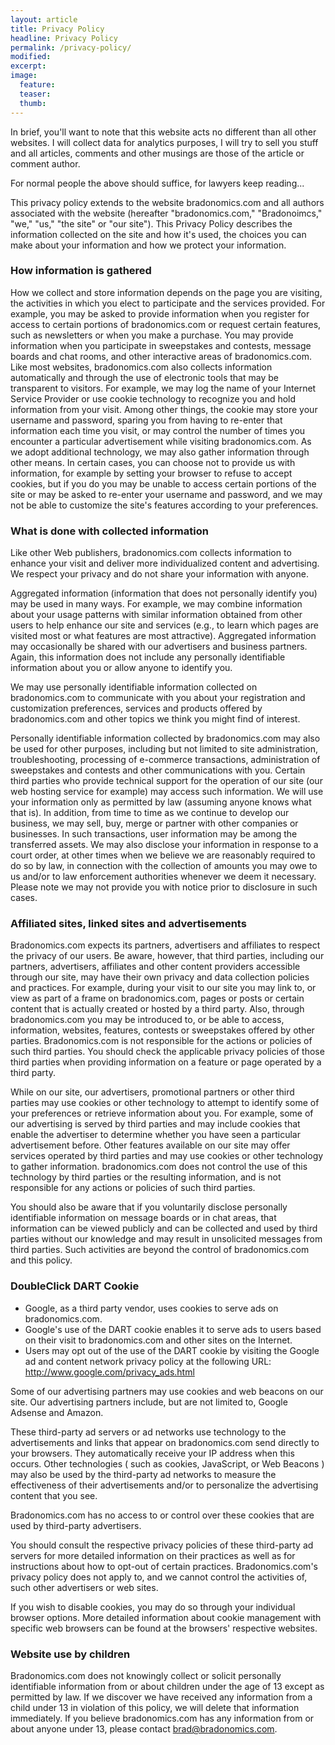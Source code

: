 ```yaml
---
layout: article
title: Privacy Policy
headline: Privacy Policy
permalink: /privacy-policy/
modified:
excerpt:
image:
  feature:
  teaser:
  thumb:
---
```


In brief, you'll want to note that this website acts no different than all other websites. I will collect data for analytics purposes, I will try to sell you stuff and all articles, comments and other musings are those of the article or comment author.

For normal people the above should suffice, for lawyers keep reading...

This privacy policy extends to the website bradonomics.com and all authors associated with the website (hereafter "bradonomics.com," "Bradonoimcs," "we," "us," "the site" or "our site"). This Privacy Policy describes the information collected on the site and how it's used, the choices you can make about your information and how we protect your information.

### How information is gathered

How we collect and store information depends on the page you are visiting, the activities in which you elect to participate and the services provided. For example, you may be asked to provide information when you register for access to certain portions of bradonomics.com or request certain features, such as newsletters or when you make a purchase. You may provide information when you participate in sweepstakes and contests, message boards and chat rooms, and other interactive areas of bradonomics.com. Like most websites, bradonomics.com also collects information automatically and through the use of electronic tools that may be transparent to visitors. For example, we may log the name of your Internet Service Provider or use cookie technology to recognize you and hold information from your visit. Among other things, the cookie may store your username and password, sparing you from having to re-enter that information each time you visit, or may control the number of times you encounter a particular advertisement while visiting bradonomics.com. As we adopt additional technology, we may also gather information through other means. In certain cases, you can choose not to provide us with information, for example by setting your browser to refuse to accept cookies, but if you do you may be unable to access certain portions of the site or may be asked to re-enter your username and password, and we may not be able to customize the site's features according to your preferences.

### What is done with collected information

Like other Web publishers, bradonomics.com collects information to enhance your visit and deliver more individualized content and advertising. We respect your privacy and do not share your information with anyone.

Aggregated information (information that does not personally identify you) may be used in many ways. For example, we may combine information about your usage patterns with similar information obtained from other users to help enhance our site and services (e.g., to learn which pages are visited most or what features are most attractive). Aggregated information may occasionally be shared with our advertisers and business partners. Again, this information does not include any personally identifiable information about you or allow anyone to identify you.

We may use personally identifiable information collected on bradonomics.com to communicate with you about your registration and customization preferences, services and products offered by bradonomics.com and other topics we think you might find of interest.

Personally identifiable information collected by bradonomics.com may also be used for other purposes, including but not limited to site administration, troubleshooting, processing of e-commerce transactions, administration of sweepstakes and contests and other communications with you. Certain third parties who provide technical support for the operation of our site (our web hosting service for example) may access such information. We will use your information only as permitted by law (assuming anyone knows what that is). In addition, from time to time as we continue to develop our business, we may sell, buy, merge or partner with other companies or businesses. In such transactions, user information may be among the transferred assets. We may also disclose your information in response to a court order, at other times when we believe we are reasonably required to do so by law, in connection with the collection of amounts you may owe to us and/or to law enforcement authorities whenever we deem it necessary. Please note we may not provide you with notice prior to disclosure in such cases.

### Affiliated sites, linked sites and advertisements

Bradonomics.com expects its partners, advertisers and affiliates to respect the privacy of our users. Be aware, however, that third parties, including our partners, advertisers, affiliates and other content providers accessible through our site, may have their own privacy and data collection policies and practices. For example, during your visit to our site you may link to, or view as part of a frame on bradonomics.com, pages or posts or certain content that is actually created or hosted by a third party. Also, through bradonomics.com you may be introduced to, or be able to access, information, websites, features, contests or sweepstakes offered by other parties. Bradonomics.com is not responsible for the actions or policies of such third parties. You should check the applicable privacy policies of those third parties when providing information on a feature or page operated by a third party.

While on our site, our advertisers, promotional partners or other third parties may use cookies or other technology to attempt to identify some of your preferences or retrieve information about you. For example, some of our advertising is served by third parties and may include cookies that enable the advertiser to determine whether you have seen a particular advertisement before. Other features available on our site may offer services operated by third parties and may use cookies or other technology to gather information. bradonomics.com does not control the use of this technology by third parties or the resulting information, and is not responsible for any actions or policies of such third parties.

You should also be aware that if you voluntarily disclose personally identifiable information on message boards or in chat areas, that information can be viewed publicly and can be collected and used by third parties without our knowledge and may result in unsolicited messages from third parties. Such activities are beyond the control of bradonomics.com and this policy.

### DoubleClick DART Cookie

*   Google, as a third party vendor, uses cookies to serve ads on bradonomics.com.
*   Google's use of the DART cookie enables it to serve ads to users based on their visit to bradonomics.com and other sites on the Internet.
*   Users may opt out of the use of the DART cookie by visiting the Google ad and content network privacy policy at the following URL: http://www.google.com/privacy_ads.html

Some of our advertising partners may use cookies and web beacons on our site. Our advertising partners include, but are not limited to, Google Adsense and Amazon.

These third-party ad servers or ad networks use technology to the advertisements and links that appear on bradonomics.com send directly to your browsers. They automatically receive your IP address when this occurs. Other technologies ( such as cookies, JavaScript, or Web Beacons ) may also be used by the third-party ad networks to measure the effectiveness of their advertisements and/or to personalize the advertising content that you see.

Bradonomics.com has no access to or control over these cookies that are used by third-party advertisers.

You should consult the respective privacy policies of these third-party ad servers for more detailed information on their practices as well as for instructions about how to opt-out of certain practices. Bradonomics.com's privacy policy does not apply to, and we cannot control the activities of, such other advertisers or web sites.

If you wish to disable cookies, you may do so through your individual browser options. More detailed information about cookie management with specific web browsers can be found at the browsers' respective websites.

### Website use by children

Bradonomics.com does not knowingly collect or solicit personally identifiable information from or about children under the age of 13 except as permitted by law. If we discover we have received any information from a child under 13 in violation of this policy, we will delete that information immediately. If you believe bradonomics.com has any information from or about anyone under 13, please contact brad@bradonomics.com.
